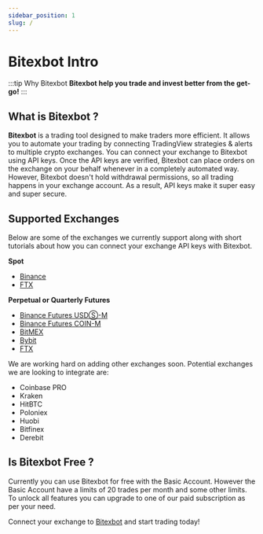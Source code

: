 ```yaml
---
sidebar_position: 1
slug: /
---
```


# Bitexbot Intro

:::tip Why Bitexbot
**Bitexbot help you trade and invest better from the get-go!**
:::

## What is Bitexbot ?

**Bitexbot** is a trading tool designed to make traders more efficient. It allows you to automate your trading by connecting TradingView strategies & alerts to multiple crypto exchanges. You can connect your exchange to Bitexbot using API keys. Once the API keys are verified, Bitexbot can place orders on the exchange on your behalf whenever in a completely automated way. However, Bitexbot doesn't hold withdrawal permissions, so all trading happens in your exchange account. As a result, API keys make it super easy and super secure.

## Supported Exchanges

Below are some of the exchanges we currently support along with short tutorials about how you can connect your exchange API keys with Bitexbot.

**Spot**
- [Binance](/exchange/binance)
- [FTX](/exchange/ftx)

**Perpetual or Quarterly Futures**
- [Binance Futures USDⓈ-M](/exchange/binance)
- [Binance Futures COIN-M](/exchange/binance)
- [BitMEX](/exchange/bitmex)
- [Bybit](/exchange/bybit)
- [FTX](/exchange/ftx)

We are working hard on adding other exchanges soon. Potential exchanges we are looking to integrate are:
- Coinbase PRO
- Kraken
- HitBTC
- Poloniex
- Huobi
- Bitfinex
- Derebit

## Is Bitexbot Free ?

Currently you can use Bitexbot for free with the Basic Account. However the Basic Account have a limits of 20 trades per month and some other limits. To unlock all features you can upgrade to one of our paid subscription as per your need.

Connect your exchange to [Bitexbot](https://www.bitexbot.org) and start trading today!
